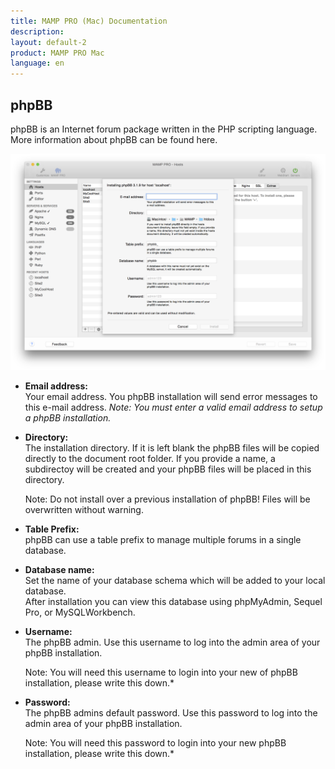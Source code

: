 ```yaml
---
title: MAMP PRO (Mac) Documentation
description: 
layout: default-2
product: MAMP PRO Mac
language: en
---
```


## phpBB

phpBB is an Internet forum package written in the PHP scripting language. More information about phpBB can be found here.

![MAMP](phpBB.png)

*  **Email address:**  
   Your email address. You phpBB installation will send error messages to this e-mail address.
   *Note: You must enter a valid email address to setup a phpBB installation.*

*  **Directory:**  
   The installation directory. If it is left blank the phpBB files will be copied directly to the document root folder. If you provide a name, a subdirectoy will be created and your phpBB files will be placed in this directory.  
   <div class="alert" role="alert">
   Note: Do not install over a previous installation of phpBB! Files will be overwritten without warning.
   </div>

*  **Table Prefix:**  
   phpBB can use a table prefix to manage multiple forums in a single database. 

*  **Database name:**  
   Set the name of your database schema which will be added to your local database.  
   After installation you can view this database using phpMyAdmin, Sequel Pro, or MySQLWorkbench. 
 
*  **Username:**  
   The phpBB admin. Use this username to log into the admin area of your phpBB installation. 
   <div class="alert" role="alert">   
   Note: You will need this username to login into your new of phpBB installation, please write this down.*  
   </div>
*  **Password:**  
   The phpBB admins default password. Use this password to log into the admin area of your phpBB installation.
   <div class="alert" role="alert">
   Note: You will need this password to login into your new phpBB installation, please write this down.*
   </div>

